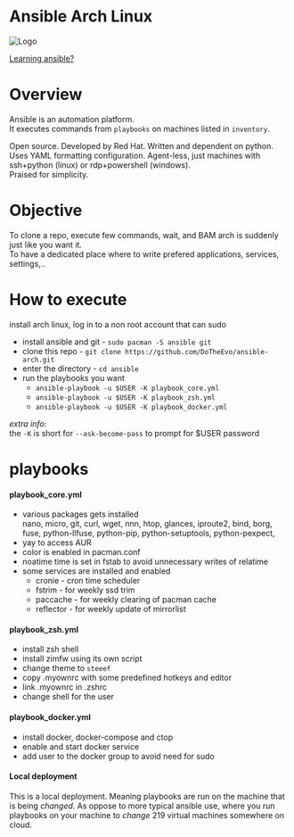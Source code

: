 # Ansible Arch Linux

![Logo](https://i.imgur.com/5BJIQHk.png)

[Learning ansible?](https://www.youtube.com/watch?v=goclfp6a2IQ&list=PL2_OBreMn7FqZkvMYt6ATmgC0KAGGJNAN)

# Overview

Ansible is an automation platform.<br>
It executes commands from `playbooks` on machines listed in `inventory`.

Open source. Developed by Red Hat.
Written and dependent on python. Uses YAML formatting configuration.
Agent-less, just machines with ssh+python (linux) or
rdp+powershell (windows).<br>
Praised for simplicity.

# Objective

To clone a repo, execute few commands, wait,
and BAM arch is suddenly just like you want it.<br>
To have a dedicated place where to write prefered applications, services, settings,..

# How to execute

install arch linux, log in to a non root account that can sudo

* install ansible and git - `sudo pacman -S ansible git`
* clone this repo - `git clone https://github.com/DoTheEvo/ansible-arch.git`
* enter the directory - `cd ansible`
* run the playbooks you want
    * `ansible-playbook -u $USER -K playbook_core.yml`
    * `ansible-playbook -u $USER -K playbook_zsh.yml`
    * `ansible-playbook -u $USER -K playbook_docker.yml`

*extra info:*<br>
the `-K` is short for `--ask-become-pass` to prompt for $USER password

# playbooks

#### playbook_core.yml

* various packages gets installed<br>
  nano, micro, git, curl, wget, nnn, htop, glances, iproute2, bind, borg, fuse, python-llfuse, python-pip, python-setuptools, python-pexpect, 
* yay to access AUR
* color is enabled in pacman.conf
* noatime time is set in fstab to avoid unnecessary writes of relatime
* some services are installed and enabled
    * cronie - cron time scheduler
    * fstrim - for weekly ssd trim
    * paccache - for weekly clearing of pacman cache
    * reflector - for weekly update of mirrorlist

#### playbook_zsh.yml

* install zsh shell
* install zimfw using its own script
* change theme to `steeef`
* copy .myownrc with some predefined hotkeys and editor
* link .myownrc in .zshrc
* change shell for the user

#### playbook_docker.yml

* install docker, docker-compose and ctop
* enable and start docker service
* add user to the docker group to avoid need for sudo




#### Local deployment

This is a local deployment.
Meaning playbooks are run on the machine that is being *changed*.
As oppose to more typical ansible use, where you run playbooks on your machine
to *change* 219 virtual machines somewhere on cloud.
